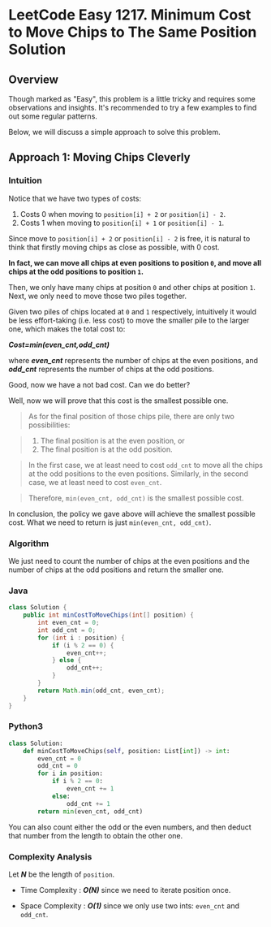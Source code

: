 # LeetCode Easy 1217. Minimum Cost to Move Chips to The Same Position Solution
## Overview
Though marked as "Easy", this problem is a little tricky and requires some observations and insights. It's recommended to try a few examples to find out some regular patterns.

Below, we will discuss a simple approach to solve this problem.

## Approach 1: Moving Chips Cleverly
### Intuition

Notice that we have two types of costs:

1. Costs 0 when moving to `position[i] + 2` or `position[i] - 2`.
2. Costs 1 when moving to `position[i] + 1` or `position[i] - 1`.

Since move to `position[i] + 2` or `position[i] - 2` is free, it is natural to think that firstly moving chips as close as possible, with 0 cost.

**In fact, we can move all chips at even positions to position `0`, and move all chips at the odd positions to position `1`.**

Then, we only have many chips at position `0` and other chips at position `1`. Next, we only need to move those two piles together.

Given two piles of chips located at `0` and `1` respectively, intuitively it would be less effort-taking (i.e. less cost) to move the smaller pile to the larger one, which makes the total cost to:

***Cost=min(even_cnt,odd_cnt)***

where ***even_cnt*** represents the number of chips at the even positions, and ***odd_cnt*** represents the number of chips at the odd positions.

Good, now we have a not bad cost. Can we do better?

Well, now we will prove that this cost is the smallest possible one.

>As for the final position of those chips pile, there are only two possibilities:

>1. The final position is at the even position, or
>2. The final position is at the odd position.

>In the first case, we at least need to cost `odd_cnt` to move all the chips at the odd positions to the even positions. Similarly, in the second case, we at least need to cost `even_cnt`.

>Therefore, `min(even_cnt, odd_cnt)` is the smallest possible cost.

In conclusion, the policy we gave above will achieve the smallest possible cost. What we need to return is just `min(even_cnt, odd_cnt)`.

### Algorithm

We just need to count the number of chips at the even positions and the number of chips at the odd positions and return the smaller one.

### Java
```java
class Solution {
    public int minCostToMoveChips(int[] position) {
        int even_cnt = 0;
        int odd_cnt = 0;
        for (int i : position) {
            if (i % 2 == 0) {
                even_cnt++;
            } else {
                odd_cnt++;
            }
        }
        return Math.min(odd_cnt, even_cnt);
    }
}
```

### Python3
```python
class Solution:
    def minCostToMoveChips(self, position: List[int]) -> int:
        even_cnt = 0
        odd_cnt = 0
        for i in position:
            if i % 2 == 0:
                even_cnt += 1
            else:
                odd_cnt += 1
        return min(even_cnt, odd_cnt)
```

You can also count either the odd or the even numbers, and then deduct that number from the length to obtain the other one.

### Complexity Analysis

Let ***N*** be the length of `position`.

* Time Complexity : ***O(N)*** since we need to iterate position once.

* Space Complexity : ***O(1)*** since we only use two ints: `even_cnt` and `odd_cnt`.